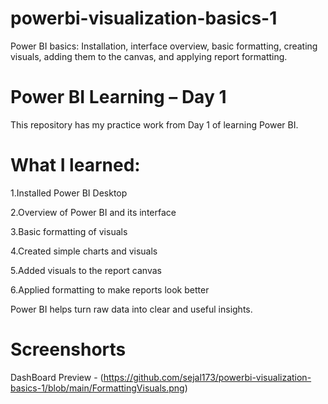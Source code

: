 # powerbi-visualization-basics-1
Power BI basics: Installation, interface overview, basic formatting, creating visuals, adding them to the canvas, and applying report formatting.

 # Power BI Learning – Day 1

This repository has my practice work from Day 1 of learning Power BI.

# What I learned:

 1.Installed Power BI Desktop

 2.Overview of Power BI and its interface

 3.Basic formatting of visuals

 4.Created simple charts and visuals

 5.Added visuals to the report canvas

 6.Applied formatting to make reports look better

Power BI helps turn raw data into clear and useful insights.

# Screenshorts
DashBoard Preview - (https://github.com/sejal173/powerbi-visualization-basics-1/blob/main/FormattingVisuals.png)
